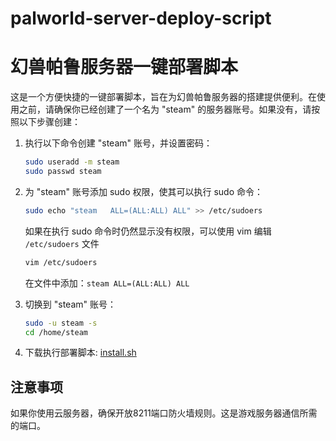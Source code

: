 # palworld-server-deploy-script
# 幻兽帕鲁服务器一键部署脚本

这是一个方便快捷的一键部署脚本，旨在为幻兽帕鲁服务器的搭建提供便利。在使用之前，请确保你已经创建了一个名为 "steam" 的服务器账号。如果没有，请按照以下步骤创建：

1. 执行以下命令创建 "steam" 账号，并设置密码：

    ```bash
    sudo useradd -m steam
    sudo passwd steam
    ```

2. 为 "steam" 账号添加 sudo 权限，使其可以执行 sudo 命令：

    ```bash
    sudo echo "steam   ALL=(ALL:ALL) ALL" >> /etc/sudoers
    ```

    如果在执行 sudo 命令时仍然显示没有权限，可以使用 vim 编辑 `/etc/sudoers` 文件

    ```bash
    vim /etc/sudoers
    ```

    在文件中添加：`steam ALL=(ALL:ALL) ALL`

3. 切换到 "steam" 账号：

    ```bash
    sudo -u steam -s
    cd /home/steam
    ```

4. 下载执行部署脚本:
[install.sh](./install.sh)

## 注意事项

如果你使用云服务器，确保开放8211端口防火墙规则。这是游戏服务器通信所需的端口。

